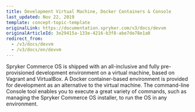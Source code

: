 ```yaml
---
title: Development Virtual Machine, Docker Containers & Console
last_updated: Nov 22, 2019
template: concept-topic-template
originalLink: https://documentation.spryker.com/v3/docs/devvm
originalArticleId: 3e29415a-133e-4216-b3f8-abe7de78e1a0
redirect_from:
  - /v3/docs/devvm
  - /v3/docs/en/devvm
---
```


Spryker Commerce OS is shipped with an all-inclusive and fully pre-provisioned development environment on a virtual machine, based on Vagrant and VirtualBox. A Docker container-based environment is provided for development as an alternative to the virtual machine.
The command-line Console tool enables you to execute a great variety of commands, such as managing the Spryker Commerce OS installer, to run the OS in any environment.

